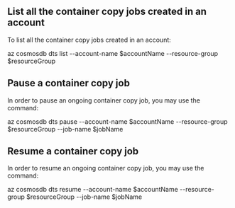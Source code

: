 ## List all the container copy jobs created in an account
To list all the container copy jobs created in an account:

az cosmosdb dts list --account-name $accountName --resource-group $resourceGroup

## Pause a container copy job
In order to pause an ongoing container copy job, you may use the command:

az cosmosdb dts pause --account-name $accountName --resource-group $resourceGroup --job-name $jobName

## Resume a container copy job
In order to resume an ongoing container copy job, you may use the command:

az cosmosdb dts resume --account-name $accountName --resource-group $resourceGroup --job-name $jobName
